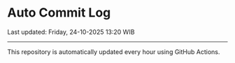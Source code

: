 # Auto Commit Log

Last updated: Friday, 24-10-2025 13:20 WIB

---

This repository is automatically updated every hour using GitHub Actions.
